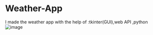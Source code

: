 # Weather-App
I made the weather app with the help of :tkinter(GUI),web API ,python 
![image](https://github.com/100rab100/Weather-App/assets/99138605/d9dc3e3d-ba76-433f-a81d-92630d32de1e)
